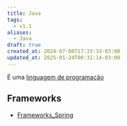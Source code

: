 ```yaml
---
title: Java
tags:
  - v1.1
aliases:
  - Java
draft: true
created_at: 2024-07-08T17:33:33-03:00
updated_at: 2025-01-24T00:31:14-03:00
---
```


É uma [linguagem de programação](content/atomos/2024/07/08/Linguagem_de_programacao.md) 

## Frameworks
- [Frameworks_Spring](content/entrada/2024/07/08/Frameworks_Spring.md)